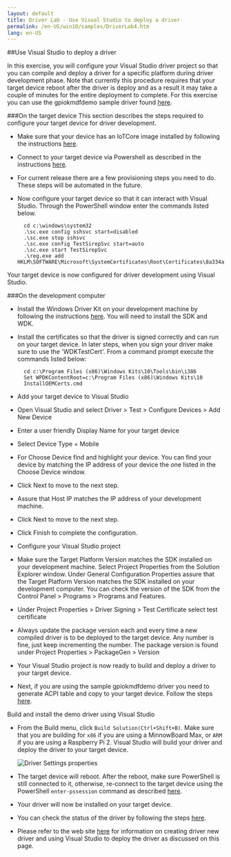 ```yaml
---
layout: default
title: Driver Lab - Use Visual Studio to deploy a driver
permalink: /en-US/win10/samples/DriverLab4.htm
lang: en-US
---
```


##Use Visual Studio to deploy a driver 

In this exercise, you will configure your Visual Studio driver project so that you can compile and deploy a driver for a specific platform during driver development phase.  Note that currently this procedure requires that your target device reboot after the driver is deploy and as a result it may take a couple of minutes for the entire deployment to complete.
For this exercise you can use the gpiokmdfdemo sample driver found [here](https://github.com/ms-iot/samples/tree/develop/DriverSamples).

###On the target device
This section describes the steps required to configure your target device for driver development.

* Make sure that your device has an IoTCore image installed by following the instructions [here]({{site.baseurl}}/{{page.lang}}/GetStarted.htm).
* Connect to your target device via Powershell as described in the instructions [here]({{site.baseurl}}/{{page.lang}}/win10/samples/PowerShell.htm).
* For current release there are a few provisioning steps you need to do.  These steps will be automated in the future.
* Now configure your target device so that it can interact with Visual Studio.  Through the PowerShell window enter the commands listed below.
        
        cd c:\windows\system32
        .\sc.exe config sshsvc start=disabled
        .\sc.exe stop sshsvc
        .\sc.exe config TestSirepSvc start=auto
        .\sc.exe start TestSirepSvc
        .\reg.exe add HKLM\SOFTWARE\Microsoft\SystemCertificates\Root\Certificates\8a334aa8052dd244a647306a76b8178fa215f344
        
Your target device is now configured for driver development using Visual Studio.

###On the development computer

* Install the Windows Driver Kit on your development machine by following the instructions [here](https://msdn.microsoft.com/en-US/windows/hardware/dn913721(v=vs.8.5).aspx).  You will need to install the SDK and WDK.
* Install the certificates so that the driver is signed correctly and can run on your target device.  In later steps, when you sign your driver make sure to use the 'WDKTestCert'. From a command prompt execute the commands listed below:

        cd c:\Program Files (x86)\Windows Kits\10\Tools\bin\i386
        Set WPDKContentRoot=c:\Program Files (x86)\Windows Kits\10      
        InstallOEMCerts.cmd

* Add your target device to Visual Studio
* Open Visual Studio and select Driver > Test > Configure Devices > Add New Device
* Enter a user friendly Display Name for your target device
* Select Device Type = Mobile
* For Choose Device find and highlight your device.  You can find your device by matching the IP address of your device the one listed in the Choose Device window.
* Click Next to move to the next step.
* Assure that Host IP matches the IP address of your development machine.
* Click Next to move to the next step.
* Click Finish to complete the configuration.   
* Configure your Visual Studio project 
* Make sure the Target Platform Version matches the SDK installed on your development machine. Select Project Properties from the Solution Explorer window.  Under General Configuration Properties assure that the Target Platform Version matches the SDK installed on your development computer.  You can check the version of the SDK from the Control Panel > Programs > Programs and Features. 
* Under Project Properties > Driver Signing > Test Certificate select test certificate
* Always update the package version each and every time a new compiled driver is to be deployed to the target device.  Any number is fine, just keep incrementing the number.  The package version is found under Project Properties > PackageGen > Version
* Your Visual Studio project is now ready to build and deploy a driver to your target device.
    

* Next, if you are using the sample gpiokmdfdemo driver you need to generate ACPI table and copy to your target device.  Follow the steps [here]({{site.baseurl}}/{{page.lang}}/win10/samples/DriverLab2.htm).


Build and install the demo driver using Visual Studio

* From the Build menu, click `Build Solution(Ctrl+Shift+B)`. Make sure that you are building for `x86` if you are using a MinnowBoard Max, or `ARM` if you are using a Raspberry Pi 2.  Visual Studio will build your driver and deploy the driver to your target device.

    ![Driver Settings properties]({{site.baseurl}}/images/DriverLab/driver-build-option.png)

* The target device will reboot.  After the reboot, make sure PowerShell is still connected to it, otherwise, re-connect to the target device using the PowerShell `enter-pssession` command as described [here]({{site.baseurl}}/{{page.lang}}/win10/samples/PowerShell.htm).

* Your driver will now be installed on your target device.
* You can check the status of the driver by following the steps [here]({{site.baseurl}}/{{page.lang}}/win10/samples/DriverLab3.htm).
* Please refer to the web site [here](https://msdn.microsoft.com/en-US/windows/hardware/dn913721(v=vs.8.5).aspx) for information on creating driver new driver and using Visual Studio to deploy the driver as discussed on this page.
